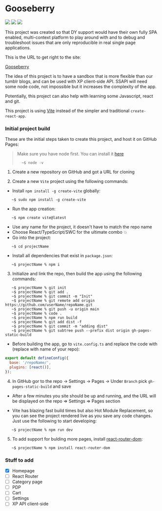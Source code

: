 # Gooseberry

![](https://img.shields.io/badge/-vite-9499FF?logo=vite&logoColor=white) ![](https://img.shields.io/badge/-React-61DAFB?logo=react&logoColor=white) ![](https://img.shields.io/badge/-TypeScript-235A97?logo=typescript&logoColor=white)

This project was created so that DY support would have their own fully SPA enabled, multi-context platform to play around with and to debug and troubleshoot issues that are only reproducible in real single page applications.

This is the URL to get right to the site:

[Gooseberry](https://ronny011-dy.github.io/gooseberry/)

The idea of this project is to have a sandbox that is more flexible than our tumblr blogs, and can be used with XP client-side API. SSAPI will need some node code, not impossible but it increases the complexity of the app.

Potentially, this project can also help with learning some Javascript, react and git.

This project is using [Vite](https://vitejs.dev/) instead of the simpler and traditional `create-react-app`.

### Initial project build

These are the initial steps taken to create this project, and host it on GitHub Pages:

> Make sure you have node first. You can install it [here](https://nodejs.org/en)
>
> ```console
>   ~$ node -v
> ```

1. Create a new repository on GitHub and got a URL for cloning

2. Create a new `Vite` project using the following commands:

- Install `npm install -g create-vite` globally:

```console
   ~$ sudo npm install -g create-vite
```

- Run the app creation:

```console
   ~$ npm create vite@latest
```

- Use any name for the project, it doesn't have to match the repo name
- Choose React/TypeScript/SWC for the ultimate combo 💥
- Go into the project:

```console
   ~$ cd projectName
```

- Install all dependencies that exist in `package.json`:

```console
   ~$ projectName % npm i
```

3. Initialize and link the repo, then build the app using the following commands:

```console
   ~$ projectName % git init
   ~$ projectName % git add .
   ~$ projectName % git commit -m "Init"
   ~$ projectName % git remote add origin https://github.com/userName/repoName.git
   ~$ projectName % git push -u origin main
   ~$ projectName % code .
   ~$ projectName % npm run build
   ~$ projectName % git add dist -f
   ~$ projectName % git commit -m "adding dist"
   ~$ projectName % git subtree push --prefix dist origin gh-pages-static-build
```

- Before building the app, go to `vite.config.ts` and replace the code with (replace with name of your repo):

```js
export default defineConfig({
  base: '/repoName/',
  plugins: [react()],
});
```

4. In GitHub gor to the repo -> Settings -> Pages -> Under `Branch` pick `gh-pages-static-build` and save

- After a few minutes you site should be up and running, and the URL will be displayed on the repo => Settings => Pages section

- Vite has blazing fast build times but also Hot Module Replacement, so you can see the project rendered live as you save any code changes. Just use the following to start developing:

```console
   ~$ projectName % npm run dev
```

5. To add support for bulding more pages, install [react-router-dom](https://reactrouter.com/en/main):

```console
   ~$ projectName % npm install react-router-dom
```

### Stuff to add

- [x] Homepage
- [ ] React Router
- [ ] Category page
- [ ] PDP
- [ ] Cart
- [ ] Settings
- [ ] XP API client-side
